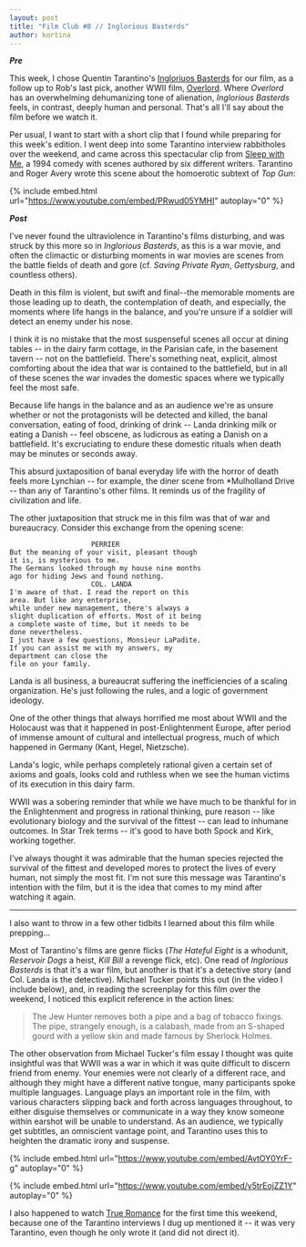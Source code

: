 ```yaml
---
layout: post
title: "Film Club #8 // Inglorious Basterds"
author: kortina
---
```


***Pre***

This week, I chose Quentin Tarantino's [Ingloriuos Basterds](https://g.co/kgs/LXsmxM) for our film, as a follow up to Rob's last pick, another WWII film, [Overlord](https://g.co/kgs/iD55ik). Where *Overlord* has an overwhelming dehumanizing tone of alienation, *Inglorious Basterds* feels, in contrast, deeply human and personal. That's all I'll say about the film before we watch it.

Per usual, I want to start with a short clip that I found while preparing for this week's edition. I went deep into some Tarantino interview rabbitholes over the weekend, and came across this spectacular clip from [Sleep with Me](https://g.co/kgs/vRPLae), a 1994 comedy with scenes authored by six different writers. Tarantino and Roger Avery wrote this scene about the homoerotic subtext of *Top Gun*:

{% include embed.html url="https://www.youtube.com/embed/PRwud05YMHI" autoplay="0" %}

***Post***

I've never found the ultraviolence in Tarantino's films disturbing, and was struck by this more so in *Inglorious Basterds*, as this is a war movie, and often the climactic or disturbing moments in war movies are scenes from the battle fields of death and gore (cf. *Saving Private Ryan*, *Gettysburg*, and countless others).

Death in this film is violent, but swift and final--the memorable moments are those leading up to death, the contemplation of death, and especially, the moments where life hangs in the balance, and you're unsure if a soldier will detect an enemy under his nose.

I think it is no mistake that the most suspenseful scenes all occur at dining tables -- in the dairy farm cottage, in the Parisian cafe, in the basement tavern -- not on the battlefield. There's something neat, explicit, almost comforting about the idea that war is contained to the battlefield, but in all of these scenes the war invades the domestic spaces where we typically feel the most safe.

Because life hangs in the balance and as an audience we're as unsure whether or not the protagonists will be detected and killed, the banal conversation, eating of food, drinking of drink -- Landa drinking milk or eating a Danish -- feel obscene, as ludicrous as eating a Danish on a battlefield. It's excruciating to endure these domestic rituals when death may be minutes or seconds away.

This absurd juxtaposition of banal everyday life with the horror of death feels more Lynchian -- for example, the diner scene from *Mulholland Drive -- than any of Tarantino's other films. It reminds us of the fragility of civilization and life.

The other juxtaposition that struck me in this film was that of war and bureaucracy. Consider this exchange from the opening scene:


                        PERRIER
    But the meaning of your visit, pleasant though
    it is, is mysterious to me.
    The Germans looked through my house nine months
    ago for hiding Jews and found nothing.
                        COL. LANDA
    I'm aware of that. I read the report on this
    area. But like any enterprise,
    while under new management, there's always a
    slight duplication of efforts. Most of it being
    a complete waste of time, but it needs to be
    done nevertheless.
    I just have a few questions, Monsieur LaPadite.
    If you can assist me with my answers, my
    department can close the
    file on your family.

Landa is all business, a bureaucrat suffering the inefficiencies of a scaling organization.
He's just following the rules, and a logic of government ideology. 

One of the other things that always horrified me most about WWII and the Holocaust was that it happened in post-Enlightenment Europe, after period of immense amount of cultural and intellectual progress, much of which happened in Germany (Kant, Hegel, Nietzsche).

Landa's logic, while perhaps completely rational given a certain set of axioms and goals, looks cold and ruthless when we see the human victims of its execution in this dairy farm.

WWII was a sobering reminder that while we have much to be thankful for in the Enlightenment and progress in rational thinking, pure reason -- like evolutionary biology and the survival of the fittest -- can lead to inhumane outcomes. In Star Trek terms -- it's good to have both Spock and Kirk, working together.

I've always thought it was admirable that the human species rejected the survival of the fittest and developed mores to protect the lives of every human, not simply the most fit. I'm not sure this message was Tarantino's intention with the film, but it is the idea that comes to my mind after watching it again.

* * *

I also want to throw in a few other tidbits I learned about this film while prepping...

Most of Tarantino's films are genre flicks (*The Hateful Eight* is a whodunit, *Reservoir Dogs* a heist, *Kill Bill* a revenge flick, etc). One read of *Inglorious Basterds* is that it's a war film, but another is that it's a detective story (and Col. Landa is the detective). Michael Tucker points this out (in the video I include below), and, in reading the screenplay for this film over the weekend, I noticed this explicit reference in the action lines:

> The Jew Hunter removes both a pipe and a bag of tobacco fixings. The pipe, strangely enough, is a calabash, made from an S-shaped gourd with a yellow skin and made famous by Sherlock Holmes.

The other observation from Michael Tucker's film essay I thought was quite insightful was that WWII was a war in which it was quite difficult to discern friend from enemy. Your enemies were not clearly of a different race, and although they might have a different native tongue, many participants spoke multiple languages. Language plays an important role in the film, with various characters slipping back and forth across languages throughout, to either disguise themselves or communicate in a way they know someone within earshot will be unable to understand. As an audience, we typically get subtitles, an omniscient vantage point, and Tarantino uses this to heighten the dramatic irony and suspense.

{% include embed.html url="https://www.youtube.com/embed/AvtOY0YrF-g" autoplay="0" %}

{% include embed.html url="https://www.youtube.com/embed/y5trEojZZ1Y" autoplay="0" %}

I also happened to watch [True Romance](https://g.co/kgs/iobzRF) for the first time this weekend, because one of the Tarantino interviews I dug up mentioned it -- it was very Tarantino, even though he only wrote it (and did not direct it).
